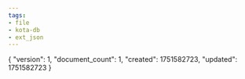 ```yaml
---
tags:
- file
- kota-db
- ext_json
---
```

{
  "version": 1,
  "document_count": 1,
  "created": 1751582723,
  "updated": 1751582723
}